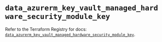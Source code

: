 # `data_azurerm_key_vault_managed_hardware_security_module_key`

Refer to the Terraform Registry for docs: [`data_azurerm_key_vault_managed_hardware_security_module_key`](https://registry.terraform.io/providers/hashicorp/azurerm/4.21.1/docs/data-sources/key_vault_managed_hardware_security_module_key).

